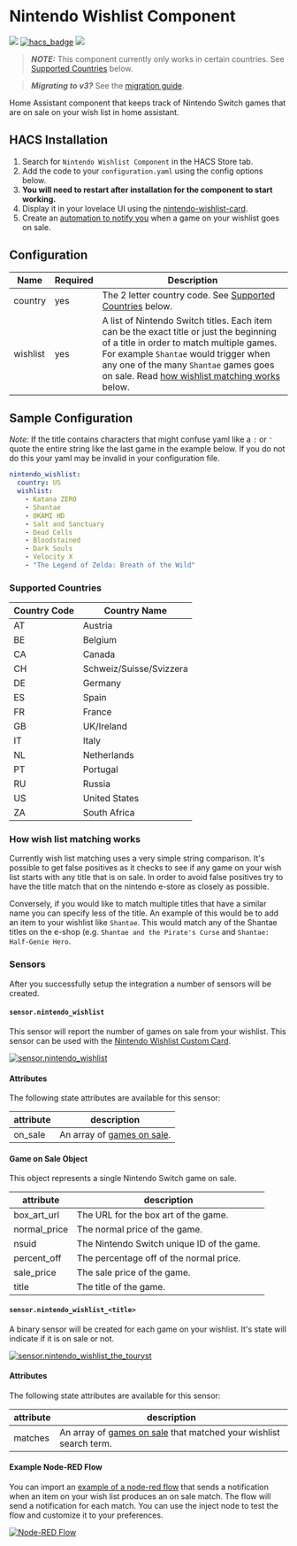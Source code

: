 # Nintendo Wishlist Component

[![](https://img.shields.io/github/release/custom-components/sensor.nintendo_wishlist/all.svg?style=for-the-badge)](https://github.com/custom-components/sensor.nintendo_wishlist/releases)
[![hacs_badge](https://img.shields.io/badge/HACS-Default-orange.svg?style=for-the-badge)](https://github.com/custom-components/hacs)
[![](https://img.shields.io/github/license/custom-components/sensor.nintendo_wishlist?style=for-the-badge)](LICENSE)

> **_NOTE:_** This component currently only works in certain countries. See [Supported Countries](#supported-countries) below.

> **_Migrating to v3?_** See the [migration guide](https://github.com/custom-components/sensor.nintendo_wishlist/blob/master/MIGRATION_TO_V3.md).

Home Assistant component that keeps track of Nintendo Switch games that are on
sale on your wish list in home assistant.

## HACS Installation

1. Search for `Nintendo Wishlist Component` in the HACS Store tab.
2. Add the code to your `configuration.yaml` using the config options below.
3. **You will need to restart after installation for the component to start working.**
4. Display it in your lovelace UI using the [nintendo-wishlist-card](https://github.com/custom-cards/nintendo-wishlist-card).
5. Create an [automation to notify you](#example-node-red-flow) when a game on your wishlist goes on sale.

## Configuration

| Name     | Required | Description                                                                                                                                                                                                                                                                                               |
| -------- | -------- | --------------------------------------------------------------------------------------------------------------------------------------------------------------------------------------------------------------------------------------------------------------------------------------------------------- |
| country  | yes      | The 2 letter country code. See [Supported Countries](#supported-countries) below.                                                                                                                                                                                                                         |
| wishlist | yes      | A list of Nintendo Switch titles. Each item can be the exact title or just the beginning of a title in order to match multiple games. For example `Shantae` would trigger when any one of the many `Shantae` games goes on sale. Read [how wishlist matching works](#how-wish-list-matching-works) below. |

## Sample Configuration

_Note:_ If the title contains characters that might confuse yaml like a `:` or `'` quote the entire string
like the last game in the example below. If you do not do this your yaml may
be invalid in your configuration file.

```yaml
nintendo_wishlist:
  country: US
  wishlist:
    - Katana ZERO
    - Shantae
    - OKAMI HD
    - Salt and Sanctuary
    - Dead Cells
    - Bloodstained
    - Dark Souls
    - Velocity X
    - "The Legend of Zelda: Breath of the Wild"
```

### Supported Countries

| Country Code | Country Name            |
| ------------ | ----------------------- |
| AT           | Austria                 |
| BE           | Belgium                 |
| CA           | Canada                  |
| CH           | Schweiz/Suisse/Svizzera |
| DE           | Germany                 |
| ES           | Spain                   |
| FR           | France                  |
| GB           | UK/Ireland              |
| IT           | Italy                   |
| NL           | Netherlands             |
| PT           | Portugal                |
| RU           | Russia                  |
| US           | United States           |
| ZA           | South Africa            |

### How wish list matching works

Currently wish list matching uses a very simple string comparison. It's
possible to get false positives as it checks to see if any game on your wish
list starts with any title that is on sale. In order to avoid false positives
try to have the title match that on the nintendo e-store as closely as possible.

Conversely, if you would like to match multiple titles that have a similar name
you can specify less of the title. An example of this would be to add an item
to your wishlist like `Shantae`. This would match any of the Shantae titles on
the e-shop (e.g. `Shantae and the Pirate's Curse` and `Shantae: Half-Genie Hero`.

### Sensors

After you successfully setup the integration a number of sensors will be created.

#### `sensor.nintendo_wishlist`

This sensor will report the number of games on sale from your wishlist.
This sensor can be used with the [Nintendo Wishlist Custom Card](https://github.com/custom-cards/nintendo-wishlist-card).

[![sensor.nintendo_wishlist](./assets/sensor.nintendo_wishlist.png)](./assets/sensor.nintendo_wishlist.png)

#### Attributes

The following state attributes are available for this sensor:

| attribute | description                                        |
| --------- | -------------------------------------------------- |
| on_sale   | An array of [games on sale](#game-on-sale-object). |

#### Game on Sale Object

This object represents a single Nintendo Switch game on sale.

| attribute    | description                                |
| ------------ | ------------------------------------------ |
| box_art_url  | The URL for the box art of the game.       |
| normal_price | The normal price of the game.              |
| nsuid        | The Nintendo Switch unique ID of the game. |
| percent_off  | The percentage off of the normal price.    |
| sale_price   | The sale price of the game.                |
| title        | The title of the game.                     |

#### `sensor.nintendo_wishlist_<title>`

A binary sensor will be created for each game on your wishlist. It's state will
indicate if it is on sale or not.

[![sensor.nintendo_wishlist_the_touryst](./assets/sensor.nintendo_wishlist_the_touryst.png)](./assets/sensor.nintendo_wishlist_the_touryst.png)

#### Attributes

The following state attributes are available for this sensor:

| attribute | description                                                                               |
| --------- | ----------------------------------------------------------------------------------------- |
| matches   | An array of [games on sale](#game-on-sale-object) that matched your wishlist search term. |

#### Example Node-RED Flow

You can import an [example of a node-red flow](./assets/flow.json) that sends a
notification when an item on your wish list produces an on sale match. The flow
will send a notification for each match. You can use the inject node to test the
flow and customize it to your preferences.

[![Node-RED Flow](./assets/node-red-flow.png)](./assets/node-red-flow.png)
